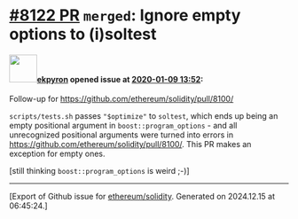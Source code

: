 # [\#8122 PR](https://github.com/ethereum/solidity/pull/8122) `merged`: Ignore empty options to (i)soltest

#### <img src="https://avatars.githubusercontent.com/u/1347491?v=4" width="50">[ekpyron](https://github.com/ekpyron) opened issue at [2020-01-09 13:52](https://github.com/ethereum/solidity/pull/8122):

Follow-up for https://github.com/ethereum/solidity/pull/8100/

``scripts/tests.sh`` passes ``"$optimize"`` to ``soltest``, which ends up being an empty positional argument in ``boost::program_options`` - and all unrecognized positional arguments were turned into errors in https://github.com/ethereum/solidity/pull/8100/.
This PR makes an exception for empty ones.

[still thinking ``boost::program_options`` is weird ;-)]




-------------------------------------------------------------------------------



[Export of Github issue for [ethereum/solidity](https://github.com/ethereum/solidity). Generated on 2024.12.15 at 06:45:24.]
